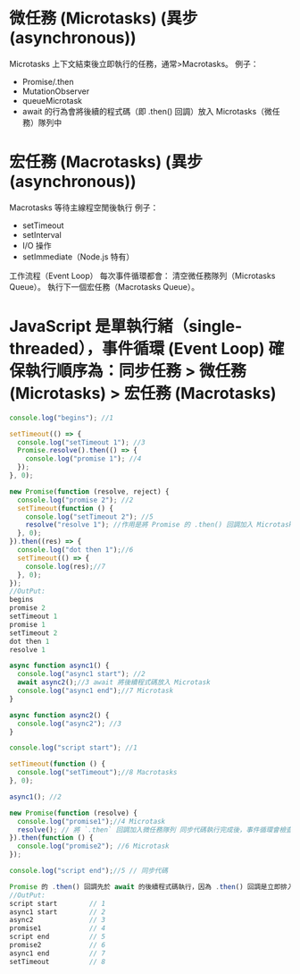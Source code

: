 # 微任務 (Microtasks) (異步(asynchronous))
Microtasks 上下文結束後立即執行的任務，通常>Macrotasks。
例子：
* Promise/.then
* MutationObserver
* queueMicrotask
* await 的行為會將後續的程式碼（即 .then() 回調）放入 Microtasks（微任務）隊列中
# 宏任務 (Macrotasks) (異步(asynchronous))
Macrotasks 等待主線程空閒後執行
例子：
* setTimeout
* setInterval
* I/O 操作
* setImmediate（Node.js 特有）

工作流程（Event Loop）
每次事件循環都會：
清空微任務隊列（Microtasks Queue）。
執行下一個宏任務（Macrotasks Queue）。

# JavaScript 是單執行緒（single-threaded），事件循環 (Event Loop) 確保執行順序為：同步任務 > 微任務 (Microtasks) > 宏任務 (Macrotasks)

``` javascript
console.log("begins"); //1

setTimeout(() => {
  console.log("setTimeout 1"); //3
  Promise.resolve().then(() => {
    console.log("promise 1"); //4
  });
}, 0);

new Promise(function (resolve, reject) {
  console.log("promise 2"); //2
  setTimeout(function () {
    console.log("setTimeout 2"); //5 
    resolve("resolve 1"); //作用是將 Promise 的 .then() 回調加入 Microtask 隊列 
  }, 0);
}).then((res) => {
  console.log("dot then 1");//6
  setTimeout(() => {
    console.log(res);//7
  }, 0);
});
//OutPut:
begins
promise 2
setTimeout 1
promise 1
setTimeout 2
dot then 1
resolve 1

async function async1() {
  console.log("async1 start"); //2
  await async2();//3 await 將後續程式碼放入 Microtask 
  console.log("async1 end");//7 Microtask
}

async function async2() {
  console.log("async2"); //3
}

console.log("script start"); //1

setTimeout(function () {
  console.log("setTimeout");//8 Macrotasks
}, 0);

async1(); //2

new Promise(function (resolve) {
  console.log("promise1");//4 Microtask
  resolve(); // 將 `.then` 回調加入微任務隊列 同步代碼執行完成後，事件循環會檢查微任務隊列
}).then(function () {
  console.log("promise2"); //6 Microtask
});

console.log("script end");//5 // 同步代碼

Promise 的 .then() 回調先於 await 的後續程式碼執行，因為 .then() 回調是立即排入微任務，而 await 會讓 async1() 後續程式碼排入微任務，這些回調的處理是有順序的。
//OutPut:
script start        // 1
async1 start        // 2
async2              // 3
promise1            // 4
script end          // 5
promise2            // 6
async1 end          // 7
setTimeout          // 8

